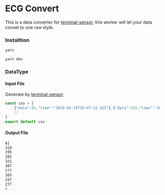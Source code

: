 # ECG Convert

This is a data converter for [terminal-sensor](https://github.com/explooosion/terminal-sensor), this worker will let your data convet to one raw style.

### Installtion

```sh
yarn
```

```sh
yarn dev 
```

### DataType

#### Input File

Generate by [terminal-sensor](https://github.com/explooosion/terminal-sensor)

```js
const csv = [
	{"data":81,"time":"2019-01-25T15:47:12.425"},{"data":310,"time":"2019-01-25T15:47:12.430"},
	// ...
]
export default csv
```

#### Output File

```sh
81
310
295
285
321
307
277
303
297
277
# ...
```

